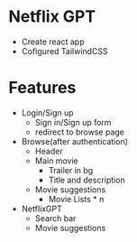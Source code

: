 # Netflix GPT

- Create react app
- Cofigured TailwindCSS

# Features

- Login/Sign up
  - Sign in/Sign up form
  - redirect to browse page
- Browse(after authentication)
  - Header
  - Main movie
    - Trailer in bg
    - Title and description
  - Movie suggestions
    - Movie Lists \* n
- NetflixGPT
  - Search bar
  - Movie suggestions
